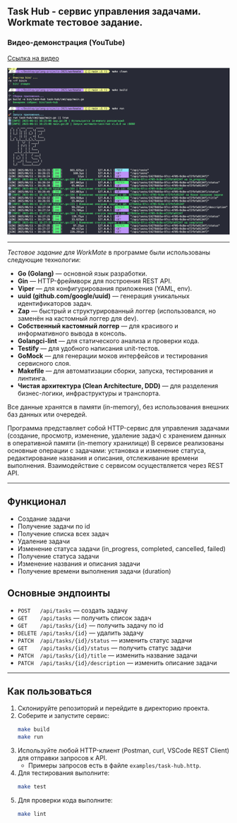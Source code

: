 ## Task Hub - сервис управления задачами. Workmate тестовое задание.

### Видео-демонстрация (YouTube)

[Ссылка на видео](https://youtu.be/5WcVeVUpYtA)

![Демонстрация работы сервиса](https://github.com/vagonaizer/workmate-task-hub/blob/main/images/image-demonstration.png)

---

*Тестовое задание для WorkMate* в программе были использованы следующие технологии:

- **Go (Golang)** — основной язык разработки.
- **Gin** — HTTP-фреймворк для построения REST API.
- **Viper** — для конфигурирования приложения (YAML, env).
- **uuid (github.com/google/uuid)** — генерация уникальных идентификаторов задач.
- **Zap** — быстрый и структурированный логгер (использовался, но заменён на кастомный логгер для dev).
- **Собственный кастомный логгер** — для красивого и информативного вывода в консоль.
- **Golangci-lint** — для статического анализа и проверки кода.
- **Testify** — для удобного написания unit-тестов.
- **GoMock** — для генерации моков интерфейсов и тестирования сервисного слоя.
- **Makefile** — для автоматизации сборки, запуска, тестирования и линтинга.
- **Чистая архитектура (Clean Architecture, DDD)** — для разделения бизнес-логики, инфраструктуры и транспорта.

Все данные хранятся в памяти (in-memory), без использования внешних баз данных или очередей. 

Программа представляет собой HTTP-сервис для управления задачами (создание, просмотр, изменение, удаление задач) с хранением данных в оперативной памяти (in-memory хранилище)
В сервисе реализованы основные операции с задачами: установка и изменение статуса, редактирование названия и описания, отслеживание времени выполнения.
Взаимодействие с сервисом осуществляется через REST API.

---

## Функционал

- Создание задачи
- Получение задачи по id
- Получение списка всех задач
- Удаление задачи
- Изменение статуса задачи (in_progress, completed, cancelled, failed)
- Получение статуса задачи
- Изменение названия и описания задачи
- Получение времени выполнения задачи (duration)

## Основные эндпоинты

- `POST   /api/tasks` — создать задачу
- `GET    /api/tasks` — получить список задач
- `GET    /api/tasks/{id}` — получить задачу по id
- `DELETE /api/tasks/{id}` — удалить задачу
- `PATCH  /api/tasks/{id}/status` — изменить статус задачи
- `GET    /api/tasks/{id}/status` — получить статус задачи
- `PATCH  /api/tasks/{id}/title` — изменить название задачи
- `PATCH  /api/tasks/{id}/description` — изменить описание задачи

---

## Как пользоваться

1. Склонируйте репозиторий и перейдите в директорию проекта.
2. Соберите и запустите сервис:
   ```sh
   make build
   make run
   ```
3. Используйте любой HTTP-клиент (Postman, curl, VSCode REST Client) для отправки запросов к API.
   - Примеры запросов есть в файле `examples/task-hub.http`.
4. Для тестирования выполните:
   ```sh
   make test
   ```
5. Для проверки кода выполните:
   ```sh
   make lint
   ```




